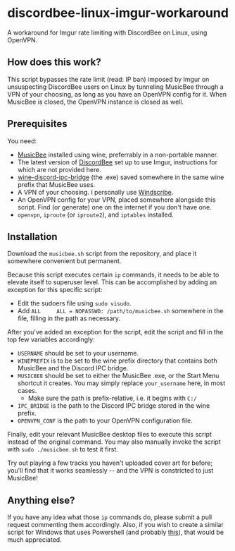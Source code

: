 # discordbee-linux-imgur-workaround
A workaround for Imgur rate limiting with DiscordBee on Linux, using OpenVPN.

## How does this work?
This script bypasses the rate limit (read: IP ban) imposed by Imgur on unsuspecting DiscordBee users on Linux by tunneling MusicBee through a VPN of your choosing, as long as you have an OpenVPN config for it. When MusicBee is closed, the OpenVPN instance is closed as well.

## Prerequisites
You need:
- [MusicBee](https://www.getmusicbee.com/) installed using wine, preferrably in a non-portable manner.
- The latest version of [DiscordBee](https://github.com/sll552/DiscordBee) set up to use Imgur, instructions for which are not provided here.
- [wine-discord-ipc-bridge](https://github.com/0e4ef622/wine-discord-ipc-bridge) (the .exe) saved somewhere in the same wine prefix that MusicBee uses.
- A VPN of your choosing. I personally use [Windscribe](https://windscribe.com/).
- An OpenVPN config for your VPN, placed somewhere alongside this script. Find (or generate) one on the internet if you don't have one.
- `openvpn`, `iproute` (or `iproute2`), and `iptables`  installed.

## Installation
Download the `musicbee.sh` script from the repository, and place it somewhere convenient but permanent.

Because this script executes certain `ip` commands, it needs to be able to elevate itself to superuser level. This can be accomplished by adding an exception for this specific script:

- Edit the sudoers file using `sudo visudo`.
- Add `ALL     ALL = NOPASSWD: /path/to/musicbee.sh` somewhere in the file, filling in the path as necessary.

After you've added an exception for the script, edit the script and fill in the top few variables accordingly:
- `USERNAME` should be set to your username.
- `WINEPREFIX` is to be set to the wine prefix directory that contains both MusicBee and the Discord IPC bridge.
- `MUSICBEE` should be set to either the MusicBee .exe, or the Start Menu shortcut it creates. You may simply replace `your_username` here, in most cases.
  - Make sure the path is prefix-relative, i.e. it begins with `C:/`
- `IPC_BRIDGE` is the path to the Discord IPC bridge stored in the wine prefix.
- `OPENVPN_CONF` is the path to your OpenVPN configuration file.

Finally, edit your relevant MusicBee desktop files to execute this script instead of the original command. You may also manually invoke the script with `sudo ./musicbee.sh` to test it first.

Try out playing a few tracks you haven't uploaded cover art for before; you'll find that it works seamlessly -- and the VPN is constricted to just MusicBee!

## Anything else?
If you have any idea what those `ip` commands do, please submit a pull request commenting them accordingly. Also, if you wish to create a similar script for Windows that uses Powershell (and probably [this](https://r1ch.net/projects/forcebindip)), that would be much appreciated.

